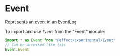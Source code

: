 # Event

Represents an event in an EventLog.

To import and use `Event` from the "Event" module:

```ts
import * as Event from "@effect/experimental/Event"
// Can be accessed like this
Event.Event
```
